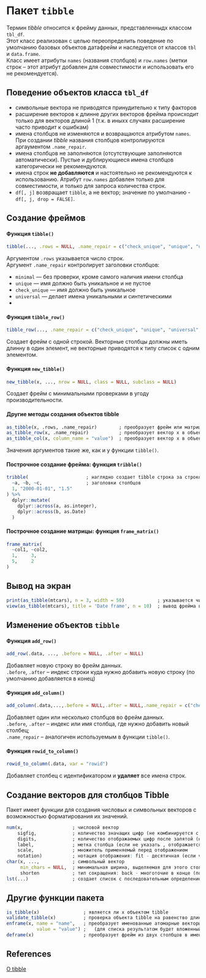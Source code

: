 # Пакет `tibble`
Термин *tibble* относится к фрейму данных, представленныдх классом `tbl_df`.  
Этот класс реализован с целью переопределить поведение по умолчанию базовых объектов датафрейм и наследуется от классов `tbl` и `data.frame`.  
Класс имеет атрибуты `names` (названия столбцов)  и `row.names` (метки строк – этот атрибут добавлен для совместимости и использовать его не рекомендуется).

## Поведение объектов класса `tbl_df`
* символьные вектора не приводятся принудительно к типу факторов
* расширение векторов к длинне других векторов фрейма происходит только для векторов длиной 1 (т.к. в иныхх случаях расширение часто приводит к ошибкам)
* имена столбцов не изменяются и возвращаются атрибутом `names`. При создании _tibble_ названия столбцов контролируются аргаументом `.name_repair`.
* имена столбцов не заполняются (отсутствующие заполняются автоматически). Пустые и дублирующиеся имена столбцов категорически не рекомендуются.
* имена строк **не добавляются** и настоятельно не рекомендуются к использованию. Атрибут `row.names` добавлен только для совместимости, и только для запроса количества строк.
* `df[, j]` возвращает `tibble`, а не вектор; значение по умолчанию - `df[, j, drop = FALSE]`.

## Создание фреймов
#### Функция `tibble()`
```r
tibble(..., .rows = NULL, .name_repair = c("check_unique", "unique", "universal", "minimal"))
```
Аргументом `.rows` указывается число строк.  
Аргумент `.name_repair` контролирует заголовки столбцов:
* `minimal` — без проверки, кроме самого наличия имени столбца
* `unique` — имя должно быть уникальное и не пустое
* `check_unique` — имя должно быть уникальное
* `universal` — делает имена уникальными и синтетическими
* 
#### Функция `tibble_row()`
```r
tibble_row(..., .name_repair = c("check_unique", "unique", "universal", "minimal") )
```
Cоздает фрейм с одной строкой. Векторные столбцы должны иметь длинну в один элемент, не векторные приводятся к типу список с одним элементом.

#### Функция `new_tibble()`
```r
new_tibble(x, ..., nrow = NULL, class = NULL, subclass = NULL)
```
Создает фрейм с минимальными проверками в угоду производительности.

#### Другие методы создания объектов tibble
```r
as_tibble(x, .rows, .name_repair)        ; преобразует фрейм или матрицу к типу tbl_df
as_tibble_row(x, .name_repair)           ; преобразует вектор x в объект tibble с одной строкой
as_tibble_col(x, column_name = "value")  ; преобразует вектор x в объект tibble с одним столбцом с названием value
```
Значения аргументов такие же, как и у функции `tibble()`.

#### Построчное создание фрейма: функция `tribble()`
```r
tribble(                     ; наглядно создает tibble строка за строкой
  ~a, ~b, ~c,                ; заголовки столбцов
  1, "2000-01-01", "1.5"
) %>%
  dplyr::mutate(
    dplyr::across(a, as.integer),
    dplyr::across(b, as.Date)
  )
```
#### Построчное создание матрицы: функция `frame_matrix()`
```r
frame_matrix(
  ~col1, ~col2,
  1,     3,
  5,     2
)
```

## Вывод на экран
```r
print(as_tibble(mtcars), n = 3, width = 50)            ; указывается число строк и ширина таблицы в сиимволах
view(as_tibble(mtcars), title = 'Date frame', n = 10)  ; вывод фрейма в отдельное окно
```

## Изменение объектов `tibble`
#### Функция `add_row()`
```r
add_row(.data, ..., .before = NULL, .after = NULL)
```
Добавляет новую строку во фрейм данных.  
`.before`, `.after` – индекс строки куда нужно добавить новую строку (по умолчанию добавляется в конец)

#### Функция `add_column()`
```r
add_column(.data,...,.before = NULL,.after = NULL,.name_repair = c("check_unique", "unique", "universal", "minimal"))
```
Добавляет один или несколько столбцов во фрейм данных.  
`.before`, `.after` – индекс или имя столбца, где нужно добавить новый столбец;  
`.name_repair` – аналогичен используемым в функции `tibble()`.

#### Функция `rowid_to_column()`
```r
rowid_to_column(.data, var = "rowid")
```
Добавляет столбец с идентификатором и **удаляет** все имена строк.

## Создание векторов для столбцов Tibble
Пакет имеет функции для создания числовых и символьных векторов с возможностью форматирования их значений.
```r
num(x,                  ; числовой вектор
    sigfig,             ; количество значащих цифр (не комбинируется с digits)
    digits,             ; количество отображаемых цифр после запятой (не комбинируется с sigfig)
    label,              ; метка столбца (если не указать , отображается тип)
    scale,              ; множитель применяемый перед отображением
    notation)           ; нотация отображения: fit - десятичная (если число цифр не более 13), dec - десятичная (е зависит от длины числа), sci - научная, ...
char(x, ...,            ; символьный вектор
     min_chars = NULL,  ; минимальная ширина, выделяемая для этого столбца (по умолчанию равна 15)
     shorten            ; тип сокращения: back - многоточие в конце (по умолчанию), front - многоточие спереди, mid - многоточие в середине, abbreviate - использование аббревиатуры
lst(...)                ; создает список с последовательным определением компонентов и автоматической генерацией отсутствующих имен (этот список можно использовать для создания tibble)
```

## Другие функции пакета
```r
is_tibble(x)                ; является ли x объектом tibble
validate_tibble(x)          ; проверка объекта tibble на равенство длин векторов-столбцов и наличия их названия (при неудаче, генерирует исключение)
enframe(x, name = "name",   ; преобразует именованные атомарные векторы или списки в фреймы данных с одним или двумя столбцами – name, value - имена столбцов, в которых хранятся имена и значения
           value = "value") ;   (для списка результатом будет вложенный tibble со столбцом типа list)
deframe(x)                  ; преобразует фрейм из двух столбцов в именованный вектор или список (первый столбец — имена, второй -  значения)
```



## References
[О tibble](https://bestpractices.netlify.app/r_language/tidyverse/tibble_tidyverse)  
